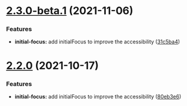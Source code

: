 # [2.3.0-beta.1](https://github.com/AliKdhim87/pretty-modal/compare/v2.2.0...v2.3.0-beta.1) (2021-11-06)

### Features

- **initial-focus:** add initialFocus to improve the accessibility ([31c5ba4](https://github.com/AliKdhim87/pretty-modal/commit/31c5ba453a1917ce3e152386f03b5fc2e37b2596))

# [2.2.0](https://github.com/AliKdhim87/pretty-modal/compare/v2.1.2...v2.2.0) (2021-10-17)

### Features

- **initial-focus:** add initialFocus to improve the accessibility ([80eb3e6](https://github.com/AliKdhim87/pretty-modal/commit/80eb3e6a08bc80a437bdd24beda2446080ea36c0))
